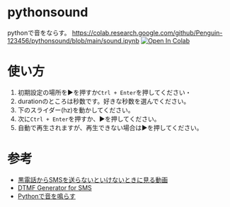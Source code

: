 # pythonsound
pythonで音をならす。
https://colab.research.google.com/github/Penguin-123456/pythonsound/blob/main/sound.ipynb
<a href="https://colab.research.google.com/github/Penguin-123456/pythonsound/blob/main/sound.ipynb"><img data-canonical-src="https://colab.research.google.com/assets/colab-badge.svg" alt="Open In Colab" src="https://camo.githubusercontent.com/f5e0d0538a9c2972b5d413e0ace04cecd8efd828d133133933dfffec282a4e1b/68747470733a2f2f636f6c61622e72657365617263682e676f6f676c652e636f6d2f6173736574732f636f6c61622d62616467652e737667"></a>
# **使い方**
1.   初期設定の場所を▶を押すか`Ctrl + Enter`を押してください・
2.   durationのところは秒数です。好きな秒数を選んでください。
3.   下のスライダー(hz)を動かしてください。
4.   次に`Ctrl + Enter`を押すか、▶を押してください。
5.   自動で再生されますが、再生できない場合は▶を押してください。

# **参考**
- [黒電話からSMSを送らないといけないときに見る動画](https://youtu.be/x4DU_dA2LAc)
- [DTMF Generator for SMS](https://github.com/yoidea/DTMF-generator)
- [Pythonで音を鳴らす](https://zenn.dev/kaityo256/articles/python_play_sound)
